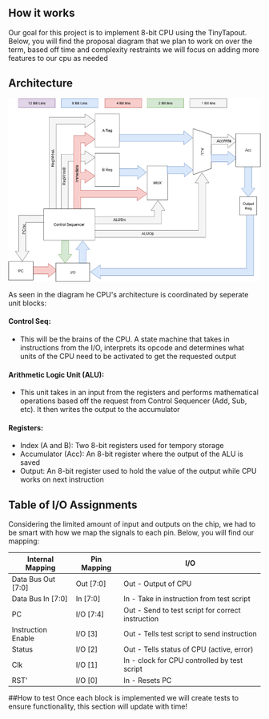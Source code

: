 <!---

This file is used to generate your project datasheet. Please fill in the information below and delete any unused
sections.

You can also include images in this folder and reference them in the markdown. Each image must be less than
512 kb in size, and the combined size of all images must be less than 1 MB.
-->

## How it works
Our goal for this project is to implement 8-bit CPU using the TinyTapout. Below, you will find the proposal diagram that we plan to work on over the term, based off time and complexity restraints we will focus on adding more features to our cpu as needed

## Architecture

![Block Diagram](8BitCPUDiagram.png "Block Diagram")

As seen in the diagram he CPU's architecture is coordinated by seperate unit blocks:

#### Control Seq: 
- This will be the brains of the CPU. A state machine that takes in instructions from the I/O, interprets its opcode and determines what units of the CPU need to be activated to get the requested output

#### Arithmetic Logic Unit (ALU):
- This unit takes in an input from the registers and performs mathematical operations based off the request from Control Sequencer (Add, Sub, etc). It then writes the output to the accumulator 

#### Registers:
- Index (A and B): Two 8-bit registers used for tempory storage
- Accumulator (Acc): An 8-bit register where the output of the ALU is saved
- Output: An 8-bit register used to hold the value of the output while CPU works on next instruction

## Table of I/O Assignments

Considering the limited amount of input and outputs on the chip, we had to be smart with how we map the signals to each pin. Below, you will find our mapping:

| Internal Mapping | Pin Mapping | I/O |
| ---------------- | ----------- | --- |
| Data Bus Out [7:0] | Out [7:0] | Out - Output of CPU |
| Data Bus In [7:0] | In [7:0] | In - Take in instruction from test script |
| PC | I/O [7:4] | Out - Send to test script for correct instruction |
| Instruction Enable | I/O [3] | Out - Tells test script to send instruction |
| Status | I/O [2] | Out - Tells status of CPU (active, error) |
| Clk | I/O [1] | In - clock for CPU controlled by test script |
| RST' | I/O [0] | In - Resets PC |

##How to test
Once each block is implemented we will create tests to ensure functionality, this section will update with time!
